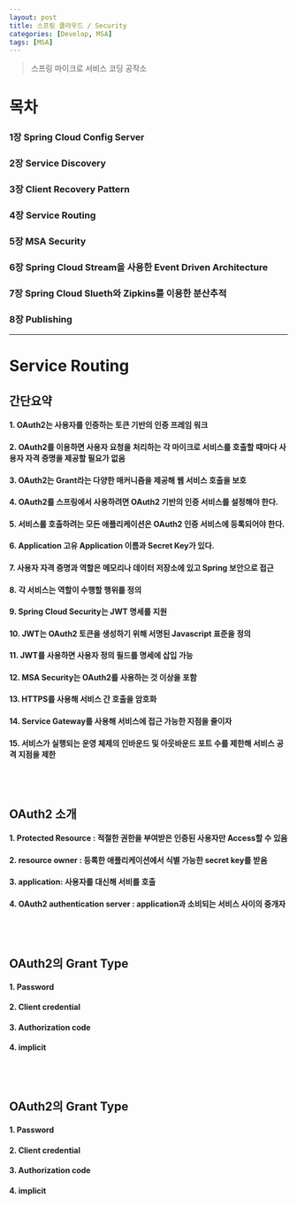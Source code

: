 ```yaml
---
layout: post
title: 스프링 클라우드 / Security
categories: [Develop, MSA]
tags: [MSA]
---
```


> 스프링 마이크로 서비스 코딩 공작소

# 목차
### 1장 Spring Cloud Config Server
### 2장 Service Discovery
### 3장 Client Recovery Pattern
### 4장 Service Routing
### 5장 MSA Security
### 6장 Spring Cloud Stream을 사용한 Event Driven Architecture
### 7장 Spring Cloud Slueth와 Zipkins를 이용한 분산추적
### 8장 Publishing

***

# Service Routing

## 간단요약
#### 1. OAuth2는 사용자를 인증하는 토큰 기반의 인증 프레임 워크
#### 2. OAuth2를 이용하면 사용자 요청을 처리하는 각 마이크로 서비스를 호출할 때마다 사용자 자격 증명을 제공할 필요가 없음
#### 3. OAuth2는 Grant라는 다양한 매커니즘을 제공해 웹 서비스 호출을 보호
#### 4. OAuth2를 스프링에서 사용하려면 OAuth2 기반의 인증 서비스를 설정해야 한다.
#### 5. 서비스를 호출하려는 모든 애플리케이션은 OAuth2 인증 서비스에 등록되어야 한다.
#### 6. Application 고유 Application 이름과 Secret Key가 있다.
#### 7. 사용자 자격 증명과 역할은 메모리나 데이터 저장소에 있고 Spring 보안으로 접근
#### 8. 각 서비스는 역할이 수행할 행위를 정의
#### 9. Spring Cloud Security는 JWT 명세를 지원
#### 10. JWT는 OAuth2 토큰을 생성하기 위해 서명된 Javascript 표준을 정의
#### 11. JWT를 사용하면 사용자 정의 필드를 명세에 삽입 가능
#### 12. MSA Security는 OAuth2를 사용하는 것 이상을 포함
#### 13. HTTPS를 사용해 서비스 간 호출을 암호화
#### 14. Service Gateway를 사용해 서비스에 접근 가능한 지점을 줄이자
#### 15. 서비스가 실행되는 운영 체제의 인바운드 및 아웃바운드 포트 수를 제한해 서비스 공격 지점을 제한

<br/>
<br/>

## OAuth2 소개
#### 1. Protected Resource : 적절한 권한을 부여받은 인증된 사용자만 Access할 수 있음
#### 2. resource owner : 등록한 애플리케이션에서 식별 가능한 secret key를 받음
#### 3. application: 사용자를 대신해 서비를 호출
#### 4. OAuth2 authentication server : application과 소비되는 서비스 사이의 중개자

<br/>
<br/>

## OAuth2의 Grant Type
#### 1. Password
#### 2. Client credential
#### 3. Authorization code
#### 4. implicit

<br/>
<br/>

## OAuth2의 Grant Type
#### 1. Password
#### 2. Client credential
#### 3. Authorization code
#### 4. implicit

